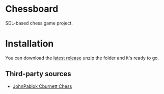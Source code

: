 # Chessboard
SDL-based chess game project.

# Installation
You can download the [latest release](https://github.com/1007Leo/Chessboard/releases/latest) unzip the folder and it's ready to go.

## Third-party sources
* [JohnPablok Cburnett Chess](https://opengameart.org/content/chess-pieces-and-board-squares)
